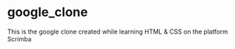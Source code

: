# google_clone
This is the google clone created while learning HTML &amp; CSS
on the platform Scrimba
